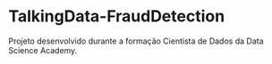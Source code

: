 # TalkingData-FraudDetection

Projeto desenvolvido durante a formação Cientista de Dados da Data Science Academy.